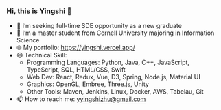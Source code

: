 ### Hi, this is Yingshi 👋

- 🔭 I’m seeking full-time SDE opportunity as a new graduate
- 🌱 I’m a master student from Cornell University majoring in Information Science
- :globe_with_meridians: My portfolio: https://yingshi.vercel.app/
- 😄 Technical Skill: 
  - Programming Languages: Python, Java, C++, JavaScript, TypeScript, SQL, HTML/CSS, Swift
  - Web Dev: React, Redux, Vue, D3, Spring, Node.js, Material UI
  - Graphics: OpenGL, Embree, Three.js, Unity
  - Other Tools: Maven, Jenkins, Linux, Docker, AWS, Tabelau, Git
- 📫 How to reach me: yyingshizhu@gmail.com
